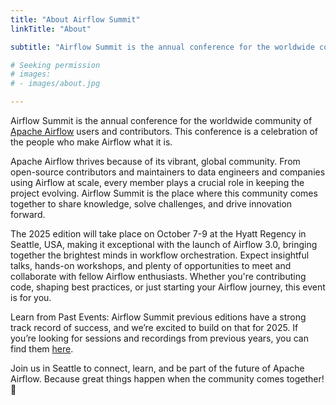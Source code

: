 ```yaml
---
title: "About Airflow Summit"
linkTitle: "About"

subtitle: "Airflow Summit is the annual conference for the worldwide community of Apache Airflow users and contributors."

# Seeking permission
# images:
# - images/about.jpg

---
```


Airflow Summit is the annual conference for the worldwide community of [Apache Airflow](https://airflow.apache.org/) users and contributors. This conference is a celebration of the people who make Airflow what it is.

Apache Airflow thrives because of its vibrant, global community. From open-source contributors and maintainers to data engineers and companies using Airflow at scale, every member plays a crucial role in keeping the project evolving. Airflow Summit is the place where this community comes together to share knowledge, solve challenges, and drive innovation forward.

The 2025 edition will take place on October 7-9 at the Hyatt Regency in Seattle, USA, making it exceptional with the launch of Airflow 3.0, bringing together the brightest minds in workflow orchestration. Expect insightful talks, hands-on workshops, and plenty of opportunities to meet and collaborate with fellow Airflow enthusiasts. Whether you're contributing code, shaping best practices, or just starting your Airflow journey, this event is for you.

Learn from Past Events: Airflow Summit previous editions have a strong track record of success, and we’re excited to build on that for 2025. If you’re looking for sessions and recordings from previous years, you can find them [here](/sessions/).

Join us in Seattle to connect, learn, and be part of the future of Apache Airflow. Because great things happen when the community comes together! 🚀

